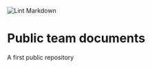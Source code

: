 ![Lint Markdown](https://github.com/devsecops-learning/docs/workflows/Lint%20Markdown/badge.svg)

# Public team documents

A first public repository
